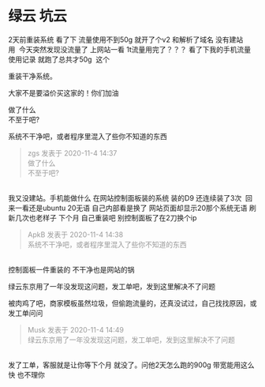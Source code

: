 # 绿云 坑云


2天前重装系统 看了下 流量使用不到50g 就开了个v2 和解析了域名 没有建站用&nbsp;&nbsp;今天突然发现没流量了 上网站一看 1t流量用完了？？？ 看了下我的手机流量使用记录 就跑了总共才50g&nbsp;&nbsp;这个

重装干净系统。

大家不是要溢价买这家的！你们加油<img src="static/image/smiley/default/lol.gif" smilieid="12" border="0" alt="" />

做了什么<br />
不至于吧?

系统不干净吧，或者程序里混入了些你不知道的东西<img src="static/image/smiley/default/lol.gif" smilieid="12" border="0" alt="" />

<div class="quote"><blockquote><font color="#999999">zgs 发表于 2020-11-4 14:37</font><br />
<font color="#999999">做了什么<br />
不至于吧?</font></blockquote></div><br />
我又没建站。手机能做什么 在网站控制面板装的系统 装的D9 还连续装了3次&nbsp;&nbsp;回来一看还是ubuntu 20无语 自己内部看是换了 网站页面却显示20那个系统无语 刷新几次也老样子 下个月 自己重装吧 别控制面板了在2刀换个ip 

<div class="quote"><blockquote><font color="#999999">ApkB 发表于 2020-11-4 14:38</font><br />
<font color="#999999">系统不干净吧，或者程序里混入了些你不知道的东西</font></blockquote></div><br />
控制面板一件重装的 不干净也是网站的锅

绿云东京用了一年没发现这问题，发工单吧，发到这里解决不了问题

被肉鸡了吧，商家模板虽然垃圾，但偷跑流量的，还真没试过，自己找找原因，或发工单问问

<div class="quote"><blockquote><font color="#999999">Musk 发表于 2020-11-4 14:49</font><br />
<font color="#999999">绿云东京用了一年没发现这问题，发工单吧，发到这里解决不了问题</font></blockquote></div><br />
发了工单，客服就是让你等下个月 就没了。问他2天怎么跑的900g 带宽能用这么快 也不理你
